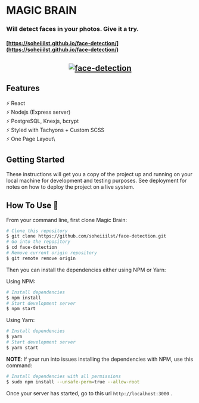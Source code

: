 # MAGIC BRAIN

### Will detect faces in your photos. Give it a try. 
#### [https://soheiiilst.github.io/face-detection/](https://soheiiilst.github.io/face-detection/)
<h2 align="center">
  <a href="http://uupload.ir/files/jl20_magic_brain.jpg" target="_blank"><img src="http://uupload.ir/files/jl20_magic_brain.jpg" border="0" alt="face-detection" /></a>
  <br>
</h2>

## Features

⚡️ React\
⚡️ Nodejs (Express server)\
⚡️ PostgreSQL, Knexjs, bcrypt\
⚡️ Styled with Tachyons + Custom SCSS\
⚡️ One Page Layout\

## Getting Started

These instructions will get you a copy of the project up and running on your local machine for development and testing purposes. See deployment for notes on how to deploy the project on a live system.

## How To Use 🔧

From your command line, first clone Magic Brain:

```bash
# Clone this repository
$ git clone https://github.com/soheiiilst/face-detection.git
# Go into the repository
$ cd face-detection
# Remove current origin repository
$ git remote remove origin
```

Then you can install the dependencies either using NPM or Yarn:

Using NPM:
```bash
# Install dependencies
$ npm install
# Start development server
$ npm start
```
Using Yarn:
```bash
# Install dependencies
$ yarn
# Start development server
$ yarn start
```

**NOTE**:
If your run into issues installing the dependencies with NPM, use this command:

```bash
# Install dependencies with all permissions
$ sudo npm install --unsafe-perm=true --allow-root
```

Once your server has started, go to this url `http://localhost:3000` .

